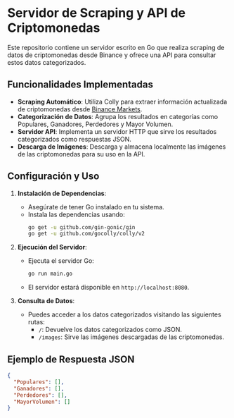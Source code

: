 # Servidor de Scraping y API de Criptomonedas

Este repositorio contiene un servidor escrito en Go que realiza scraping de datos de criptomonedas desde Binance y ofrece una API para consultar estos datos categorizados.

## Funcionalidades Implementadas

- **Scraping Automático**: Utiliza Colly para extraer información actualizada de criptomonedas desde [Binance Markets](https://www.binance.com/es/markets/trading_data/rankings).
- **Categorización de Datos**: Agrupa los resultados en categorías como Populares, Ganadores, Perdedores y Mayor Volumen.
- **Servidor API**: Implementa un servidor HTTP que sirve los resultados categorizados como respuestas JSON.
- **Descarga de Imágenes**: Descarga y almacena localmente las imágenes de las criptomonedas para su uso en la API.

## Configuración y Uso

1. **Instalación de Dependencias**:
   - Asegúrate de tener Go instalado en tu sistema.
   - Instala las dependencias usando:
     ```bash
     go get -u github.com/gin-gonic/gin
     go get -u github.com/gocolly/colly/v2
     ```

2. **Ejecución del Servidor**:
   - Ejecuta el servidor Go:
     ```bash
     go run main.go
     ```
   - El servidor estará disponible en `http://localhost:8080`.

3. **Consulta de Datos**:
   - Puedes acceder a los datos categorizados visitando las siguientes rutas:
     - `/`: Devuelve los datos categorizados como JSON.
     - `/images`: Sirve las imágenes descargadas de las criptomonedas.

## Ejemplo de Respuesta JSON

```json
{
  "Populares": [],
  "Ganadores": [],
  "Perdedores": [],
  "MayorVolumen": []
}
```

